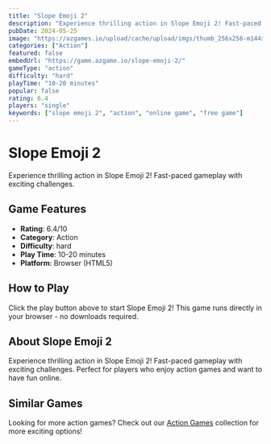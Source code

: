 ```yaml
---
title: "Slope Emoji 2"
description: "Experience thrilling action in Slope Emoji 2! Fast-paced gameplay with exciting challenges."
pubDate: 2024-05-25
image: "https://azgames.io/upload/cache/upload/imgs/thumb_256x256-m144x144.webp"
categories: ["Action"]
featured: false
embedUrl: "https://game.azgame.io/slope-emoji-2/"
gameType: "action"
difficulty: "hard"
playTime: "10-20 minutes"
popular: false
rating: 6.4
players: "single"
keywords: ["slope emoji 2", "action", "online game", "free game"]
---
```


# Slope Emoji 2

Experience thrilling action in Slope Emoji 2! Fast-paced gameplay with exciting challenges.

## Game Features

- **Rating**: 6.4/10
- **Category**: Action
- **Difficulty**: hard
- **Play Time**: 10-20 minutes
- **Platform**: Browser (HTML5)

## How to Play

Click the play button above to start Slope Emoji 2! This game runs directly in your browser - no downloads required.

## About Slope Emoji 2

Experience thrilling action in Slope Emoji 2! Fast-paced gameplay with exciting challenges. Perfect for players who enjoy action games and want to have fun online.

## Similar Games

Looking for more action games? Check out our [Action Games](/categories/action) collection for more exciting options!
